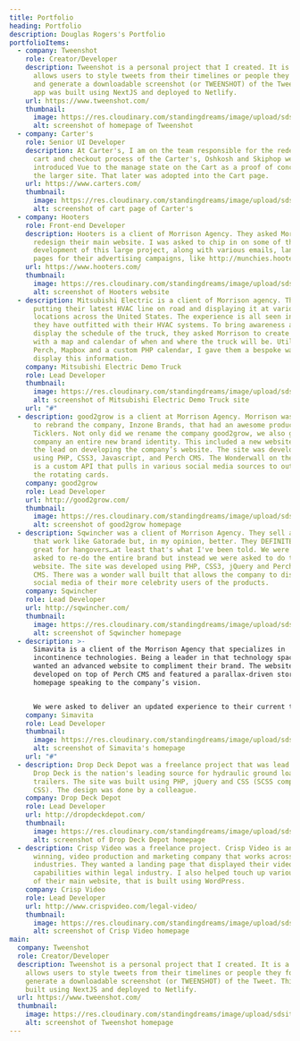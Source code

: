 ```yaml
---
title: Portfolio
heading: Portfolio
description: Douglas Rogers's Portfolio
portfolioItems:
  - company: Tweenshot
    role: Creator/Developer
    description: Tweenshot is a personal project that I created. It is a webapp that
      allows users to style tweets from their timelines or people they follow
      and generate a downloadable screenshot (or TWEENSHOT) of the Tweet. This
      app was built using NextJS and deployed to Netlify.
    url: https://www.tweenshot.com/
    thumbnail:
      image: https://res.cloudinary.com/standingdreams/image/upload/sdsite/perch/resources/site_thumbs/themes.png
      alt: screenshot of homepage of Tweenshot
  - company: Carter's
    role: Senior UI Developer
    description: At Carter's, I am on the team responsible for the redesign of the
      cart and checkout process of the Carter's, Oshkosh and Skiphop websites. I
      introduced Vue to the manage state on the Cart as a proof of concept for
      the larger site. That later was adopted into the Cart page.
    url: https://www.carters.com/
    thumbnail:
      image: https://res.cloudinary.com/standingdreams/image/upload/sdsite/perch/resources/site_thumbs/carters-cart.jpg
      alt: screenshot of cart page of Carter's
  - company: Hooters
    role: Front-end Developer
    description: Hooters is a client of Morrison Agency. They asked Morrison to
      redesign their main website. I was asked to chip in on some of the
      development of this large project, along with various emails, landing
      pages for their advertising campaigns, like http://munchies.hooters.com.
    url: https://www.hooters.com/
    thumbnail:
      image: https://res.cloudinary.com/standingdreams/image/upload/sdsite/perch/resources/site_thumbs/hooters-1.jpg
      alt: screenshot of Hooters website
  - description: Mitsubishi Electric is a client of Morrison agency. They are
      putting their latest HVAC line on road and displaying it at various
      locations across the United States. The experience is all seen in a truck
      they have outfitted with their HVAC systems. To bring awareness and
      display the schedule of the truck, they asked Morrison to create a website
      with a map and calendar of when and where the truck will be. Utilizing
      Perch, Mapbox and a custom PHP calendar, I gave them a bespoke way to
      display this information.
    company: Mitsubishi Electric Demo Truck
    role: Lead Developer
    thumbnail:
      image: https://res.cloudinary.com/standingdreams/image/upload/sdsite/perch/resources/site_thumbs/mitsubishi-demo-truck.jpg
      alt: screenshot of Mitsubishi Electric Demo Truck site
    url: "#"
  - description: good2grow is a client at Morrison Agency. Morrison was commissioned
      to rebrand the company, Inzone Brands, that had an awesome product, Tummy
      Ticklers. Not only did we rename the company good2grow, we also gave the
      company an entire new brand identity. This included a new website. I took
      the lead on developing the company’s website. The site was developed out
      using PHP, CSS3, Javascript, and Perch CMS. The Wonderwall on the homepage
      is a custom API that pulls in various social media sources to output to
      the rotating cards.
    company: good2grow
    role: Lead Developer
    url: http://good2grow.com/
    thumbnail:
      image: https://res.cloudinary.com/standingdreams/image/upload/sdsite/perch/resources/site_thumbs/good2grow.jpg
      alt: screenshot of good2grow homepage
  - description: Sqwincher was a client of Morrison Agency. They sell a beverage
      that work like Gatorade but, in my opinion, better. They DEFINITELY do
      great for hangovers…at least that's what I've been told. We were initially
      asked to re-do the entire brand but instead we were asked to do the
      website. The site was developed using PHP, CSS3, jQuery and Perch as the
      CMS. There was a wonder wall built that allows the company to display the
      social media of their more celebrity users of the products.
    company: Sqwincher
    role: Lead Developer
    url: http://sqwincher.com/
    thumbnail:
      image: https://res.cloudinary.com/standingdreams/image/upload/sdsite/perch/resources/site_thumbs/sqwincher.jpg
      alt: screenshot of Sqwincher homepage
  - description: >-
      Simavita is a client of the Morrison Agency that specializes in
      incontinence technologies. Being a leader in that technology space, they
      wanted an advanced website to compliment their brand. The website was
      developed on top of Perch CMS and featured a parallax-driven story on the
      homepage speaking to the company’s vision.


      We were asked to deliver an updated experience to their current training portal that is used globally to educate various medical professionals on their incontinence technology. The portal can only be accessed via username/password. The training portal was built using Perch and includes quizzes, videos, custom certificates and various educational material for the user.
    company: Simavita
    role: Lead Developer
    thumbnail:
      image: https://res.cloudinary.com/standingdreams/image/upload/sdsite/perch/resources/site_thumbs/simavita-tech-pg-1.jpg
      alt: screenshot of Simavita's homepage
    url: "#"
  - description: Drop Deck Depot was a freelance project that was lead developer on.
      Drop Deck is the nation's leading source for hydraulic ground load
      trailers. The site was built using PHP, jQuery and CSS (SCSS compiled to
      CSS). The design was done by a colleague.
    company: Drop Deck Depot
    role: Lead Developer
    url: http://dropdeckdepot.com/
    thumbnail:
      image: https://res.cloudinary.com/standingdreams/image/upload/sdsite/perch/resources/site_thumbs/drop-deck-depot-img.png
      alt: screenshot of Drop Deck Depot homepage
  - description: Crisp Video was a freelance project. Crisp Video is an award
      winning, video production and marketing company that works across various
      industries. They wanted a landing page that displayed their video
      capabilities within legal industry. I also helped touch up various areas
      of their main website, that is built using WordPress.
    company: Crisp Video
    role: Lead Developer
    url: http://www.crispvideo.com/legal-video/
    thumbnail:
      image: https://res.cloudinary.com/standingdreams/image/upload/sdsite/perch/resources/site_thumbs/legal-video.jpg
      alt: screenshot of Crisp Video homepage
main:
  company: Tweenshot
  role: Creator/Developer
  description: Tweenshot is a personal project that I created. It is a webapp that
    allows users to style tweets from their timelines or people they follow and
    generate a downloadable screenshot (or TWEENSHOT) of the Tweet. This app was
    built using NextJS and deployed to Netlify.
  url: https://www.tweenshot.com/
  thumbnail:
    image: https://res.cloudinary.com/standingdreams/image/upload/sdsite/perch/resources/site_thumbs/themes.png
    alt: screenshot of Tweenshot homepage
---
```

